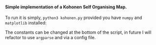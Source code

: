 #### Simple implementation of a Kohonen Self Organising Map.

To run it is simply, `python3 kohonen.py`
provided you have `numpy` and `matplotlib` installed:


The constants can be changed at the bottom of the script, in future I will refactor to use `argparse` and via a config file.
